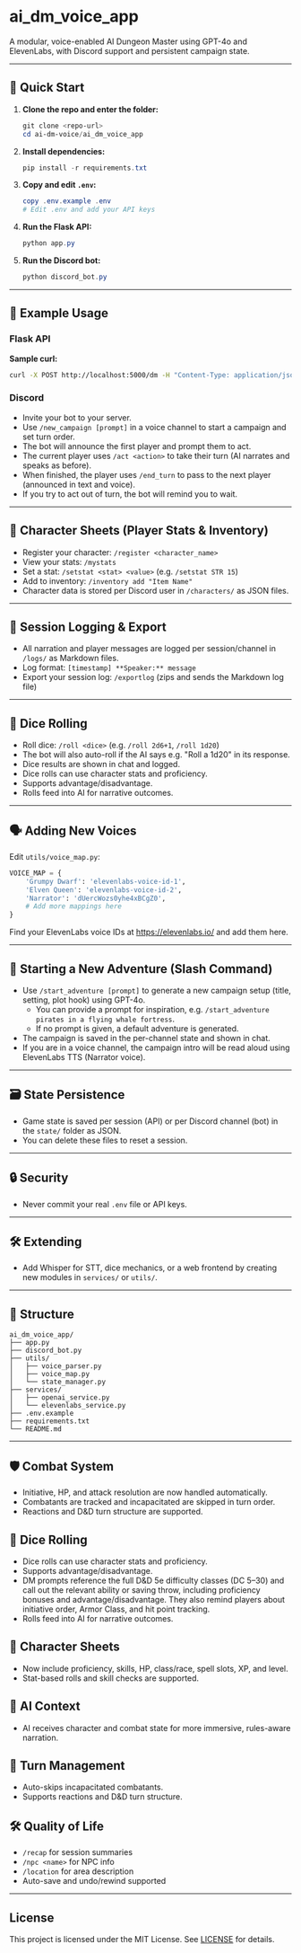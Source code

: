 # ai_dm_voice_app

A modular, voice-enabled AI Dungeon Master using GPT-4o and ElevenLabs, with Discord support and persistent campaign state.

---

## 🚀 Quick Start

1. **Clone the repo and enter the folder:**
   ```powershell
   git clone <repo-url>
   cd ai-dm-voice/ai_dm_voice_app
   ```
2. **Install dependencies:**
   ```powershell
   pip install -r requirements.txt
   ```
3. **Copy and edit `.env`:**
   ```powershell
   copy .env.example .env
   # Edit .env and add your API keys
   ```
4. **Run the Flask API:**
   ```powershell
   python app.py
   ```
5. **Run the Discord bot:**
   ```powershell
   python discord_bot.py
   ```
---

## 🧪 Example Usage

### Flask API

**Sample curl:**
```bash
curl -X POST http://localhost:5000/dm -H "Content-Type: application/json" -d '{"input": "The party enters the tavern."}' --output response.mp3
```

### Discord
- Invite your bot to your server.
- Use `/new_campaign [prompt]` in a voice channel to start a campaign and set turn order.
- The bot will announce the first player and prompt them to act.
- The current player uses `/act <action>` to take their turn (AI narrates and speaks as before).
- When finished, the player uses `/end_turn` to pass to the next player (announced in text and voice).
- If you try to act out of turn, the bot will remind you to wait.

---

## 📝 Character Sheets (Player Stats & Inventory)

- Register your character: `/register <character_name>`
- View your stats: `/mystats`
- Set a stat: `/setstat <stat> <value>` (e.g. `/setstat STR 15`)
- Add to inventory: `/inventory add "Item Name"`
- Character data is stored per Discord user in `/characters/` as JSON files.

---

## 📜 Session Logging & Export

- All narration and player messages are logged per session/channel in `/logs/` as Markdown files.
- Log format: `[timestamp] **Speaker:** message`
- Export your session log: `/exportlog` (zips and sends the Markdown log file)

---

## 🎲 Dice Rolling

- Roll dice: `/roll <dice>` (e.g. `/roll 2d6+1`, `/roll 1d20`)
- The bot will also auto-roll if the AI says e.g. "Roll a 1d20" in its response.
- Dice results are shown in chat and logged.
- Dice rolls can use character stats and proficiency.
- Supports advantage/disadvantage.
- Rolls feed into AI for narrative outcomes.

---

## 🗣️ Adding New Voices

Edit `utils/voice_map.py`:
```python
VOICE_MAP = {
    'Grumpy Dwarf': 'elevenlabs-voice-id-1',
    'Elven Queen': 'elevenlabs-voice-id-2',
    'Narrator': 'dUercWozs0yhe4xBCgZ0',
    # Add more mappings here
}
```
Find your ElevenLabs voice IDs at https://elevenlabs.io/ and add them here.

---

## 🏰 Starting a New Adventure (Slash Command)

- Use `/start_adventure [prompt]` to generate a new campaign setup (title, setting, plot hook) using GPT-4o.
    - You can provide a prompt for inspiration, e.g. `/start_adventure pirates in a flying whale fortress`.
    - If no prompt is given, a default adventure is generated.
- The campaign is saved in the per-channel state and shown in chat.
- If you are in a voice channel, the campaign intro will be read aloud using ElevenLabs TTS (Narrator voice).

---

## 🗃️ State Persistence
- Game state is saved per session (API) or per Discord channel (bot) in the `state/` folder as JSON.
- You can delete these files to reset a session.

---

## 🔒 Security
- Never commit your real `.env` file or API keys.

---

## 🛠️ Extending
- Add Whisper for STT, dice mechanics, or a web frontend by creating new modules in `services/` or `utils/`.

---

## 📁 Structure
```
ai_dm_voice_app/
├── app.py
├── discord_bot.py
├── utils/
│   ├── voice_parser.py
│   ├── voice_map.py
│   └── state_manager.py
├── services/
│   ├── openai_service.py
│   └── elevenlabs_service.py
├── .env.example
├── requirements.txt
└── README.md
```

---

## 🛡️ Combat System
- Initiative, HP, and attack resolution are now handled automatically.
- Combatants are tracked and incapacitated are skipped in turn order.
- Reactions and D&D turn structure are supported.

## 🎲 Dice Rolling
- Dice rolls can use character stats and proficiency.
- Supports advantage/disadvantage.
- DM prompts reference the full D&D 5e difficulty classes (DC 5–30) and call out the relevant ability or saving throw, including proficiency bonuses and advantage/disadvantage. They also remind players about initiative order, Armor Class, and hit point tracking.
- Rolls feed into AI for narrative outcomes.

## 🧙 Character Sheets
- Now include proficiency, skills, HP, class/race, spell slots, XP, and level.
- Stat-based rolls and skill checks are supported.

## 🤖 AI Context
- AI receives character and combat state for more immersive, rules-aware narration.

## 🔄 Turn Management
- Auto-skips incapacitated combatants.
- Supports reactions and D&D turn structure.

## 🛠️ Quality of Life
- `/recap` for session summaries
- `/npc <name>` for NPC info
- `/location` for area description
- Auto-save and undo/rewind supported

---

##  License
This project is licensed under the MIT License. See [LICENSE](../LICENSE) for details.
